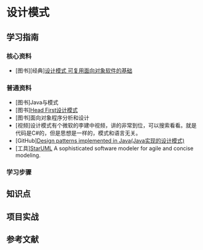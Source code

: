 # 设计模式

## 学习指南

### 核心资料

* [图书][经典][设计模式 可复用面向对象软件的基础](http://product.dangdang.com/71052.html)

### 普通资料

* [图书]Java与模式
* [图书][Head First设计模式](http://product.dangdang.com/20021171.html)
* [图书]面向对象程序分析和设计
* [视频]设计模式有个微软的李建中视频，讲的非常到位，可以搜索看看。就是代码是C#的，但是思想是一样的，模式和语言无关。
* [GitHub][Design patterns implemented in Java(Java实现的设计模式)](https://github.com/iluwatar/java-design-patterns)
* [工具][StarUML](http://staruml.io) A sophisticated software modeler for agile and concise modeling.

### 学习步骤

## 知识点

## 项目实战

## 参考文献
